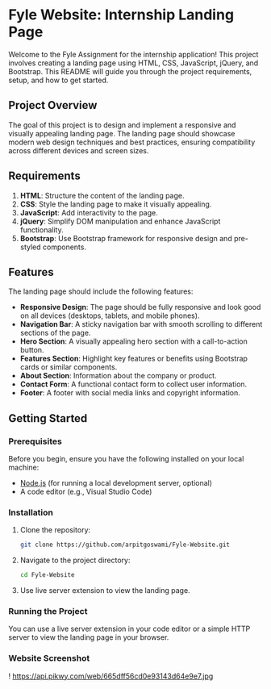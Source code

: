 # Fyle Website: Internship Landing Page

Welcome to the Fyle Assignment for the internship application! This project involves creating a landing page using HTML, CSS, JavaScript, jQuery, and Bootstrap. This README will guide you through the project requirements, setup, and how to get started.

## Project Overview

The goal of this project is to design and implement a responsive and visually appealing landing page. The landing page should showcase modern web design techniques and best practices, ensuring compatibility across different devices and screen sizes.

## Requirements

1. **HTML**: Structure the content of the landing page.
2. **CSS**: Style the landing page to make it visually appealing.
3. **JavaScript**: Add interactivity to the page.
4. **jQuery**: Simplify DOM manipulation and enhance JavaScript functionality.
5. **Bootstrap**: Use Bootstrap framework for responsive design and pre-styled components.

## Features

The landing page should include the following features:

- **Responsive Design**: The page should be fully responsive and look good on all devices (desktops, tablets, and mobile phones).
- **Navigation Bar**: A sticky navigation bar with smooth scrolling to different sections of the page.
- **Hero Section**: A visually appealing hero section with a call-to-action button.
- **Features Section**: Highlight key features or benefits using Bootstrap cards or similar components.
- **About Section**: Information about the company or product.
- **Contact Form**: A functional contact form to collect user information.
- **Footer**: A footer with social media links and copyright information.

## Getting Started

### Prerequisites

Before you begin, ensure you have the following installed on your local machine:

- [Node.js](https://nodejs.org/) (for running a local development server, optional)
- A code editor (e.g., Visual Studio Code)

### Installation

1. Clone the repository:

    ```bash
    git clone https://github.com/arpitgoswami/Fyle-Website.git
    ```

2. Navigate to the project directory:

    ```bash
    cd Fyle-Website
    ```

3. Use live server extension to view the landing page.

### Running the Project

You can use a live server extension in your code editor or a simple HTTP server to view the landing page in your browser.

### Website Screenshot 

! https://api.pikwy.com/web/665dff56cd0e93143d64e9e7.jpg
